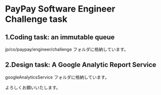 # PayPay Software Engineer Challenge task

## 1.Coding task: an immutable queue

jp/co/paypay/engineer/challenge フォルダに格納しています。

## 2.Design task: A Google Analytic Report Service

googleAnalyticsService フォルダに格納しています。

よろしくお願いいたします。